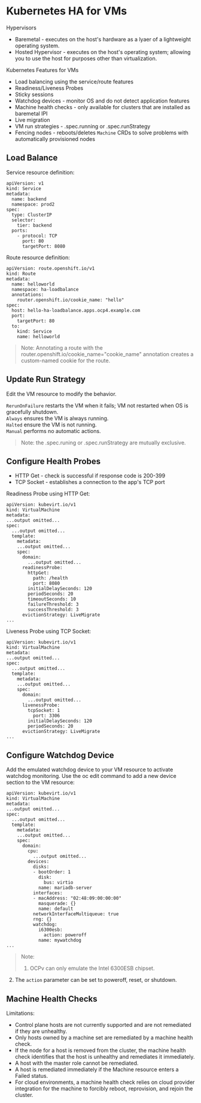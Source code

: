 # Kubernetes HA for VMs

Hypervisors

* Baremetal - executes on the host's hardware as a lyaer of a lightweight operating system.  
* Hosted Hypervisor - executes on the host's operating system; allowing you to use the host for purposes other than virtualization.

Kubernetes Features for VMs

* Load balancing using the service/route features
* Readiness/Liveness Probes
* Sticky sessions
* Watchdog devices - monitor OS and do not detect application features
* Machine health checks - only available for clusters that are installed as baremetal IPI
* Live migration
* VM run strategies - .spec.running or .spec.runStrategy
* Fencing nodes - reboots/deletes `Machine` CRDs to solve problems with automatically provisioned nodes

## Load Balance

Service resource definition:

```
apiVersion: v1
kind: Service
metadata:
  name: backend 
  namespace: prod2 
spec:
  type: ClusterIP
  selector:
    tier: backend 
  ports:
    - protocol: TCP
      port: 80
      targetPort: 8080
```

Route resource definition:

```hl_lines="7 9 14"
apiVersion: route.openshift.io/v1
kind: Route
metadata:
  name: helloworld
  namespace: ha-loadbalance
  annotations:
    router.openshift.io/cookie_name: "hello"
spec:
  host: hello-ha-loadbalance.apps.ocp4.example.com
  port:
    targetPort: 80
  to:
    kind: Service
    name: helloworld
```
> Note: Annotating a route with the router.openshift.io/cookie_name="cookie_name" annotation creates a custom-named cookie for the route.

## Update Run Strategy

Edit the VM resource to modify the behavior.

`RerunOnFailure` restarts the VM when it fails; VM not restarted when OS is gracefully shutdown.  
`Always` ensures the VM is always running.  
`Halted` ensure the VM is not running.  
`Manual` performs no automatic actions.   

> Note: the .spec.runing or .spec.runStrategy are mutually exclusive.

## Configure Health Probes

* HTTP Get - check is successful if response code is 200-399
* TCP Socket - establishes a connection to the app's TCP port

Readiness Probe using HTTP Get:

```hl_lines="13-21"
apiVersion: kubevirt.io/v1
kind: VirtualMachine
metadata:
...output omitted...
spec:
  ...output omitted...
  template:
    metadata:
    ...output omitted...
    spec:
      domain:
        ...output omitted...
      readinessProbe:
        httpGet:
          path: /health
          port: 8080
        initialDelaySeconds: 120 
        periodSeconds: 20
        timeoutSeconds: 10
        failureThreshold: 3
        successThreshold: 3
      evictionStrategy: LiveMigrate
...
```

Liveness Probe using TCP Socket:

```hl_lines="13-17"
apiVersion: kubevirt.io/v1
kind: VirtualMachine
metadata:
...output omitted...
spec:
  ...output omitted...
  template:
    metadata:
    ...output omitted...
    spec:
      domain:
        ...output omitted...
      livenessProbe:
        tcpSocket: 1
          port: 3306
        initialDelaySeconds: 120
        periodSeconds: 20
      evictionStrategy: LiveMigrate
...
```

## Configure Watchdog Device

Add the emulated watchdog device to your VM resource to activate watchdog monitoring. Use the oc edit command to add a new device section to the VM resource:

```hl_lines="26-29"
apiVersion: kubevirt.io/v1
kind: VirtualMachine
metadata:
...output omitted...
spec:
  ...output omitted...
  template:
    metadata:
    ...output omitted...
    spec:
      domain:
        cpu:
          ...output omitted...
        devices:
          disks:
          - bootOrder: 1
            disk:
              bus: virtio
            name: mariadb-server
          interfaces:
          - macAddress: "02:48:09:00:00:00"
            masquerade: {}
            name: default
          networkInterfaceMultiqueue: true
          rng: {}
          watchdog:
            i6300esb:
              action: poweroff
            name: mywatchdog
...
```
> Note:   
> 1. OCPv can only emulate the Intel 6300ESB chipset.  
2. The `action` parameter can be set to poweroff, reset, or shutdown.

## Machine Health Checks

Limitations:

* Control plane hosts are not currently supported and are not remediated if they are unhealthy.
* Only hosts owned by a machine set are remediated by a machine health check.
* If the node for a host is removed from the cluster, the machine health check identifies that the host is unhealthy and remediates it immediately.
* A host with the master role cannot be remediated.
* A host is remediated immediately if the Machine resource enters a Failed status.
* For cloud environments, a machine health check relies on cloud provider integration for the machine to forcibly reboot, reprovision, and rejoin the cluster.


